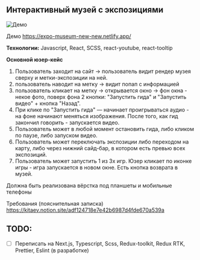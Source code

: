 ## Интерактивный музей с экспозициями

![Демо][preview]

Демо https://expo-museum-new-new.netlify.app/

**Технологии:** Javascript, React, SCSS, react-youtube, react-tooltip

**Основной юзер-кейс**

1. Пользователь заходит на сайт → пользователь видит рендер музея сверху и метки-экспозиции на ней.
2. пользователь наводит на метку → видит попап с информацией
3. пользователь кликает на метку → открывается окно → фон окна - некое фото, поверх фона 2 кнопки: "Запустить гида" и "Запустить видео" + кнопка "Назад".
4. При клике по "Запустить гида" — начинает проигрываться аудио - на фоне начинают меняться изображения. После того, как гид закончил говорить - запускается видео.
5. Пользователь может в любой момент остановить гида, либо кликом по паузе, либо запуском видео.
6. Пользователь может переключать экспозиции либо переходом на карту, либо через нижний сайд-бар, в котором есть превью всех экспозиций.
7. Пользователь может запустить 1 из 3х игр. Юзер кликает по иконке игры - игра запускается в новом окне. Есть кнопка возврата в музей.

Должна быть реализована вёрстка под планшеты и мобильные телефоны

Требования (пояснительная записка) https://kitaev.notion.site/adf124718e7e42b6987d4fde670a539a

## TODO:

- [ ] Переписать на Next.js, Typescript, Scss, Redux-toolkit, Redux RTK, Prettier, Eslint (в разработке)

[preview]: /src/assets/images/museum-preview.png
